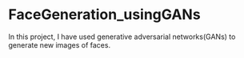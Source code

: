 # FaceGeneration_usingGANs
In this project, I have used generative adversarial networks(GANs) to generate new images of faces.
